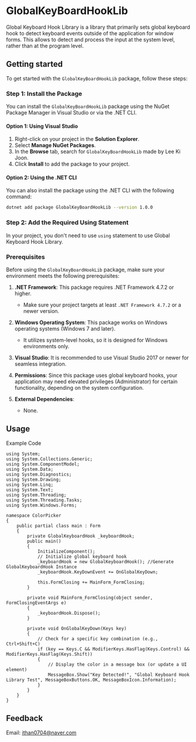 # GlobalKeyBoardHookLib

Global Keyboard Hook Library is a library that primarily sets global keyboard hook to detect keyboard events outside of the application for window forms.
This allows to detect and process the input at the system level, rather than at the program level.


## Getting started

To get started with the `GlobalKeyBoardHookLib` package, follow these steps:

### Step 1: Install the Package

You can install the `GlobalKeyBoardHookLib` package using the NuGet Package Manager in Visual Studio or via the .NET CLI.

#### Option 1: Using Visual Studio
1. Right-click on your project in the **Solution Explorer**.
2. Select **Manage NuGet Packages**.
3. In the **Browse** tab, search for `GlobalKeyBoardHookLib` made by Lee Ki Joon.
4. Click **Install** to add the package to your project.

#### Option 2: Using the .NET CLI
You can also install the package using the .NET CLI with the following command:
```bash
dotnet add package GlobalKeyBoardHookLib --version 1.0.0
```
### Step 2: Add the Required Using Statement

In your project, you don't need to use `using` statement to use Global Keyboard Hook Library.

### Prerequisites

Before using the `GlobalKeyBoardHookLib` package, make sure your environment meets the following prerequisites:

1. **.NET Framework**: This package requires .NET Framework 4.7.2 or higher.
   - Make sure your project targets at least `.NET Framework 4.7.2` or a newer version.
   
2. **Windows Operating System**: This package works on Windows operating systems (Windows 7 and later).
   - It utilizes system-level hooks, so it is designed for Windows environments only.
   
3. **Visual Studio**: It is recommended to use Visual Studio 2017 or newer for seamless integration.
   
4. **Permissions**: Since this package uses global keyboard hooks, your application may need elevated privileges (Administrator) for certain functionality, depending on the system configuration.

5. **External Dependencies**: 
   - None.

## Usage

Example Code

```
using System;
using System.Collections.Generic;
using System.ComponentModel;
using System.Data;
using System.Diagnostics;
using System.Drawing;
using System.Linq;
using System.Text;
using System.Threading;
using System.Threading.Tasks;
using System.Windows.Forms;

namespace ColorPicker
{
    public partial class main : Form
    {
        private GlobalKeyboardHook _keyboardHook;
        public main()
        {
            InitializeComponent();
            // Initialize global keyboard hook
            _keyboardHook = new GlobalKeyboardHook(); //Generate GlobalKeyboardHook Instance
            _keyboardHook.KeyDownEvent += OnGlobalKeyDown;

            this.FormClosing += MainForm_FormClosing;
        }

        private void MainForm_FormClosing(object sender, FormClosingEventArgs e)
        {
            _keyboardHook.Dispose();
        }

        private void OnGlobalKeyDown(Keys key)
        {
            // Check for a specific key combination (e.g., Ctrl+Shift+C)
            if (key == Keys.C && ModifierKeys.HasFlag(Keys.Control) && ModifierKeys.HasFlag(Keys.Shift))
            {
                // Display the color in a message box (or update a UI element)
                MessageBox.Show("Key Detected!", "Global Keyboard Hook Library Test", MessageBoxButtons.OK, MessageBoxIcon.Information);
            }
        }
    }
}

```

## Feedback

Email: ithan0704@naver.com
